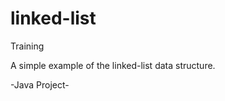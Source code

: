 linked-list
===========

Training

A simple example of the linked-list data structure.

-Java Project-
